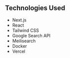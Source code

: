 ## Technologies Used

- Next.js
- React
- Tailwind CSS
- Google Search API
- Meilisearch
- Docker
- Vercel
